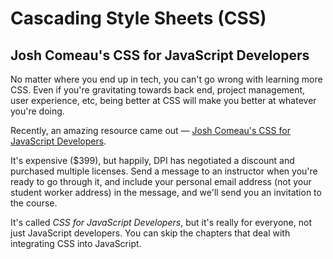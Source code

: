 # Cascading Style Sheets (CSS)

## Josh Comeau's CSS for JavaScript Developers

No matter where you end up in tech, you can't go wrong with learning more CSS. Even if you're gravitating towards back end, project management, user experience, etc, being better at CSS will make you better at whatever you're doing.

Recently, an amazing resource came out — [Josh Comeau's CSS for JavaScript Developers](https://css-for-js.dev/).

It's expensive ($399), but happily, DPI has negotiated a discount and purchased multiple licenses. Send a message to an instructor when you're ready to go through it, and include your personal email address (not your student worker address) in the message, and we'll send you an invitation to the course.

It's called *CSS for JavaScript Developers*, but it's really for everyone, not just JavaScript developers. You can skip the chapters that deal with integrating CSS into JavaScript.
